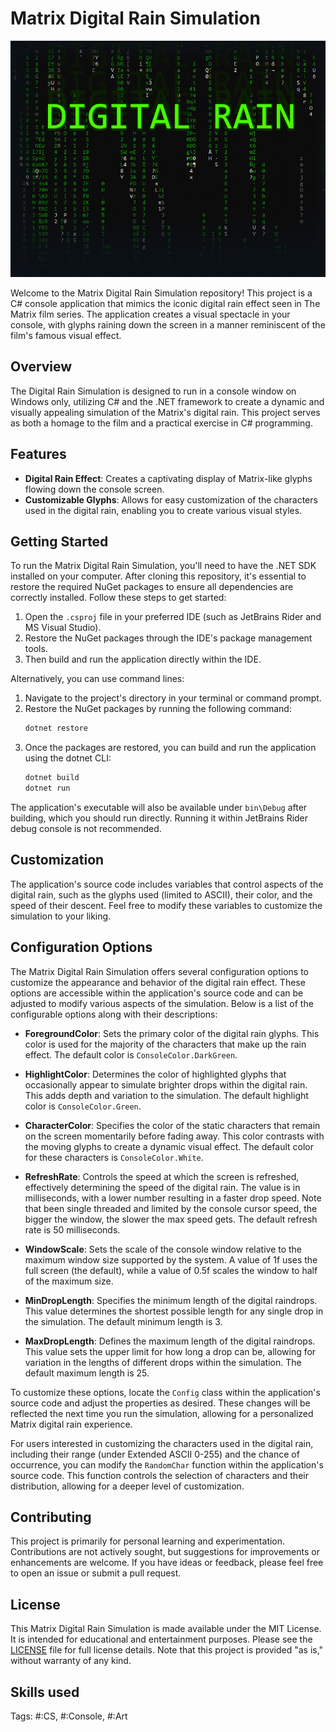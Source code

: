 # Matrix Digital Rain Simulation

![Banner](GitHubBanner.png)

Welcome to the Matrix Digital Rain Simulation repository! This project is a C# console application that mimics the iconic digital rain effect seen in The Matrix film series. The application creates a visual spectacle in your console, with glyphs raining down the screen in a manner reminiscent of the film's famous visual effect.

## Overview

The Digital Rain Simulation is designed to run in a console window on Windows only, utilizing C# and the .NET framework to create a dynamic and visually appealing simulation of the Matrix's digital rain. This project serves as both a homage to the film and a practical exercise in C# programming.

## Features

- **Digital Rain Effect**: Creates a captivating display of Matrix-like glyphs flowing down the console screen.
- **Customizable Glyphs**: Allows for easy customization of the characters used in the digital rain, enabling you to create various visual styles.

## Getting Started

To run the Matrix Digital Rain Simulation, you'll need to have the .NET SDK installed on your computer. After cloning this repository, it's essential to restore the required NuGet packages to ensure all dependencies are correctly installed. Follow these steps to get started:


1. Open the `.csproj` file in your preferred IDE (such as JetBrains Rider and MS Visual Studio).
2. Restore the NuGet packages through the IDE's package management tools.
3. Then build and run the application directly within the IDE.

Alternatively, you can use command lines:

1. Navigate to the project's directory in your terminal or command prompt.
2. Restore the NuGet packages by running the following command:
   ```bash
   dotnet restore
   ```
3. Once the packages are restored, you can build and run the application using the dotnet CLI:
   ```bash
   dotnet build
   dotnet run
   ```

The application's executable will also be available under `bin\Debug` after building, which you should run directly.
Running it within JetBrains Rider debug console is not recommended.

## Customization

The application's source code includes variables that control aspects of the digital rain, such as the glyphs used (limited to ASCII), their color, and the speed of their descent. Feel free to modify these variables to customize the simulation to your liking.

## Configuration Options

The Matrix Digital Rain Simulation offers several configuration options to customize the appearance and behavior of the digital rain effect. These options are accessible within the application's source code and can be adjusted to modify various aspects of the simulation. Below is a list of the configurable options along with their descriptions:

- **ForegroundColor**: Sets the primary color of the digital rain glyphs. This color is used for the majority of the characters that make up the rain effect. The default color is `ConsoleColor.DarkGreen`.

- **HighlightColor**: Determines the color of highlighted glyphs that occasionally appear to simulate brighter drops within the digital rain. This adds depth and variation to the simulation. The default highlight color is `ConsoleColor.Green`.

- **CharacterColor**: Specifies the color of the static characters that remain on the screen momentarily before fading away. This color contrasts with the moving glyphs to create a dynamic visual effect. The default color for these characters is `ConsoleColor.White`.

- **RefreshRate**: Controls the speed at which the screen is refreshed, effectively determining the speed of the digital rain. The value is in milliseconds, with a lower number resulting in a faster drop speed. Note that been single threaded and limited by the console cursor speed, the bigger the window, the slower the max speed gets. The default refresh rate is 50 milliseconds.

- **WindowScale**: Sets the scale of the console window relative to the maximum window size supported by the system. A value of 1f uses the full screen (the default), while a value of 0.5f scales the window to half of the maximum size.

- **MinDropLength**: Specifies the minimum length of the digital raindrops. This value determines the shortest possible length for any single drop in the simulation. The default minimum length is 3.

- **MaxDropLength**: Defines the maximum length of the digital raindrops. This value sets the upper limit for how long a drop can be, allowing for variation in the lengths of different drops within the simulation. The default maximum length is 25.

To customize these options, locate the `Config` class within the application's source code and adjust the properties as desired. These changes will be reflected the next time you run the simulation, allowing for a personalized Matrix digital rain experience.

For users interested in customizing the characters used in the digital rain, including their range (under Extended ASCII 0-255) and the chance of occurrence, you can modify the `RandomChar` function within the application's source code. This function controls the selection of characters and their distribution, allowing for a deeper level of customization.

## Contributing

This project is primarily for personal learning and experimentation. Contributions are not actively sought, but suggestions for improvements or enhancements are welcome. If you have ideas or feedback, please feel free to open an issue or submit a pull request.

## License

This Matrix Digital Rain Simulation is made available under the MIT License. It is intended for educational and entertainment purposes. Please see the [LICENSE](LICENSE) file for full license details. Note that this project is provided "as is," without warranty of any kind.


## Skills used
Tags: #:CS, #:Console, #:Art

